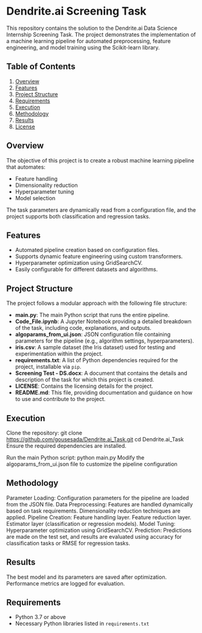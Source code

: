 # Dendrite.ai Screening Task

This repository contains the solution to the Dendrite.ai Data Science Internship Screening Task. The project demonstrates the implementation of a machine learning pipeline for automated preprocessing, feature engineering, and model training using the Scikit-learn library.

## Table of Contents
1. [Overview](#overview)
2. [Features](#features)
3. [Project Structure](#project-structure)
4. [Requirements](#requirements)
5. [Execution](#execution)
6. [Methodology](#methodology)
7. [Results](#results)
8. [License](#license)

## Overview
The objective of this project is to create a robust machine learning pipeline that automates:
- Feature handling
- Dimensionality reduction
- Hyperparameter tuning
- Model selection

The task parameters are dynamically read from a configuration file, and the project supports both classification and regression tasks.

## Features
- Automated pipeline creation based on configuration files.
- Supports dynamic feature engineering using custom transformers.
- Hyperparameter optimization using GridSearchCV.
- Easily configurable for different datasets and algorithms.

## Project Structure
The project follows a modular approach with the following file structure:
- **main.py**: The main Python script that runs the entire pipeline.
- **Code_File.ipynb**: A Jupyter Notebook providing a detailed breakdown of the task, including code, explanations, and outputs.
- **algoparams_from_ui.json**: JSON configuration file containing parameters for the pipeline (e.g., algorithm settings, hyperparameters).
- **iris.csv**: A sample dataset (the Iris dataset) used for testing and experimentation within the project.
- **requirements.txt**: A list of Python dependencies required for the project, installable via `pip`.
- **Screening Test - DS.docx**: A document that contains the details and description of the task for which this project is created.
- **LICENSE**: Contains the licensing details for the project.
- **README.md**: This file, providing documentation and guidance on how to use and contribute to the project.
## Execution
Clone the repository:
git clone https://github.com/gousesada/Dendrite.ai_Task.git
cd Dendrite.ai_Task
Ensure the required dependencies are installed.

Run the main Python script:
python main.py
Modify the algoparams_from_ui.json file to customize the pipeline configuration
## Methodology
Parameter Loading: Configuration parameters for the pipeline are loaded from the JSON file.
Data Preprocessing:
Features are handled dynamically based on task requirements.
Dimensionality reduction techniques are applied.
Pipeline Creation:
Feature handling layer.
Feature reduction layer.
Estimator layer (classification or regression models).
Model Tuning: Hyperparameter optimization using GridSearchCV.
Prediction: Predictions are made on the test set, and results are evaluated using accuracy for classification tasks or RMSE for regression tasks.
## Results
The best model and its parameters are saved after optimization. Performance metrics are logged for evaluation.
## Requirements
- Python 3.7 or above
- Necessary Python libraries listed in `requirements.txt`



